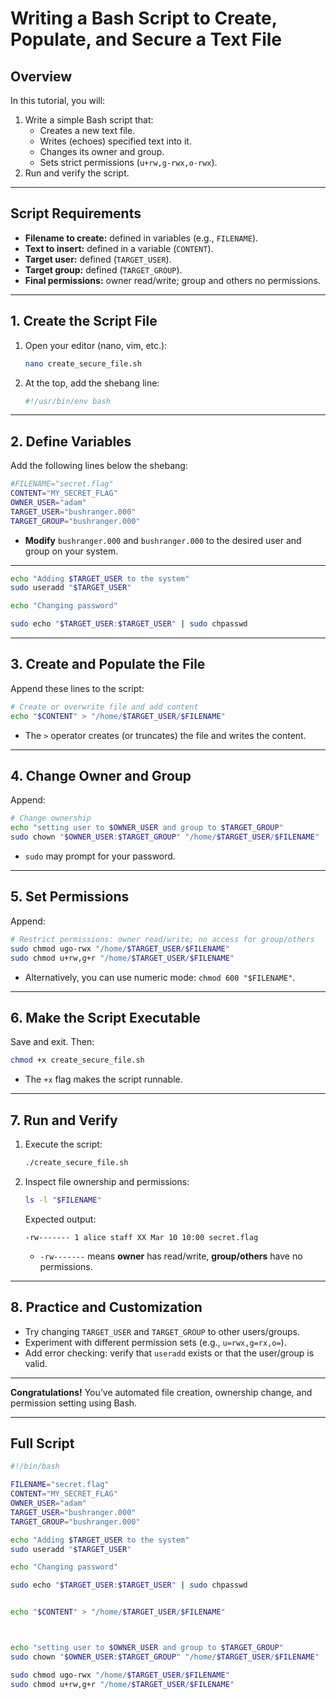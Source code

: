 # Writing a Bash Script to Create, Populate, and Secure a Text File

## Overview

In this tutorial, you will:

1. Write a simple Bash script that:
   - Creates a new text file.  
   - Writes (echoes) specified text into it.  
   - Changes its owner and group.  
   - Sets strict permissions (`u+rw,g-rwx,o-rwx`).  
2. Run and verify the script.

---

## Script Requirements

- **Filename to create:** defined in variables (e.g., `FILENAME`).  
- **Text to insert:** defined in a variable (`CONTENT`).  
- **Target user:** defined (`TARGET_USER`).  
- **Target group:** defined (`TARGET_GROUP`).  
- **Final permissions:** owner read/write; group and others no permissions.

---

## 1. Create the Script File

1. Open your editor (nano, vim, etc.):

   ```bash
   nano create_secure_file.sh
   ```

2. At the top, add the shebang line:

   ```bash
   #!/usr/bin/env bash
   ```

---

## 2. Define Variables

Add the following lines below the shebang:

```bash
#FILENAME="secret.flag"
CONTENT="MY_SECRET_FLAG"
OWNER_USER="adam"
TARGET_USER="bushranger.000"
TARGET_GROUP="bushranger.000"
```  

- **Modify** `bushranger.000` and `bushranger.000` to the desired user and group on your system.

---

```bash
echo "Adding $TARGET_USER to the system" 
sudo useradd "$TARGET_USER"
```

```bash
echo "Changing password" 

sudo echo "$TARGET_USER:$TARGET_USER" | sudo chpasswd
```

---

## 3. Create and Populate the File

Append these lines to the script:

```bash
# Create or overwrite file and add content
echo "$CONTENT" > "/home/$TARGET_USER/$FILENAME"
```  

- The `>` operator creates (or truncates) the file and writes the content.

---

## 4. Change Owner and Group

Append:

```bash
# Change ownership
echo "setting user to $OWNER_USER and group to $TARGET_GROUP"
sudo chown "$OWNER_USER:$TARGET_GROUP" "/home/$TARGET_USER/$FILENAME"
```  

- `sudo` may prompt for your password.

---

## 5. Set Permissions

Append:

```bash
# Restrict permissions: owner read/write; no access for group/others
sudo chmod ugo-rwx "/home/$TARGET_USER/$FILENAME"
sudo chmod u+rw,g+r "/home/$TARGET_USER/$FILENAME"
```  

- Alternatively, you can use numeric mode: `chmod 600 "$FILENAME"`.

---

## 6. Make the Script Executable

Save and exit. Then:

```bash
chmod +x create_secure_file.sh
```  

- The `+x` flag makes the script runnable.

---

## 7. Run and Verify

1. Execute the script:

   ```bash
   ./create_secure_file.sh
   ```

2. Inspect file ownership and permissions:

   ```bash
   ls -l "$FILENAME"
   ```

   Expected output:

   ```text
   -rw------- 1 alice staff XX Mar 10 10:00 secret.flag
   ```

   - `-rw-------` means **owner** has read/write, **group/others** have no permissions.

---

## 8. Practice and Customization

- Try changing `TARGET_USER` and `TARGET_GROUP` to other users/groups.  
- Experiment with different permission sets (e.g., `u=rwx,g=rx,o=`).  
- Add error checking: verify that `useradd` exists or that the user/group is valid.

---

**Congratulations!** You’ve automated file creation, ownership change, and permission setting using Bash.

---

## Full Script

```bash
#!/bin/bash

FILENAME="secret.flag"
CONTENT="MY_SECRET_FLAG"
OWNER_USER="adam"
TARGET_USER="bushranger.000"
TARGET_GROUP="bushranger.000"

echo "Adding $TARGET_USER to the system" 
sudo useradd "$TARGET_USER"

echo "Changing password" 

sudo echo "$TARGET_USER:$TARGET_USER" | sudo chpasswd


echo "$CONTENT" > "/home/$TARGET_USER/$FILENAME"



echo "setting user to $OWNER_USER and group to $TARGET_GROUP"
sudo chown "$OWNER_USER:$TARGET_GROUP" "/home/$TARGET_USER/$FILENAME"

sudo chmod ugo-rwx "/home/$TARGET_USER/$FILENAME"
sudo chmod u+rw,g+r "/home/$TARGET_USER/$FILENAME"



```
